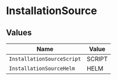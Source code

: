 # InstallationSource


## Values

| Name                       | Value                      |
| -------------------------- | -------------------------- |
| `InstallationSourceScript` | SCRIPT                     |
| `InstallationSourceHelm`   | HELM                       |